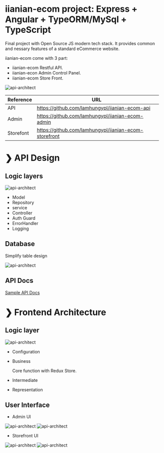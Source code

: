 # iianian-ecom project: Express + Angular + TypeORM/MySql + TypeScript

Final project with Open Source JS modern tech stack. It provides common and nessary features of a standard eCommerce website.

iianian-ecom come with 3 part:

- iianian-ecom Restful API.
- iianian-econ Admin Control Panel.
- iianian-ecom Store Front.

<img  src='./images/reports/ArchitectureOverview.png' style="max-width:800px" alt='api-architect'/>

| Reference | URL                                                   |
| --------- | ----------------------------------------------------- |
| API       | https://github.com/lamhungypl/iianian-ecom-api        |
| Admin     | https://github.com/lamhungypl/iianian-ecom-admin      |
| Storefont | https://github.com/lamhungypl/iianian-ecom-storefront |

# ❯ API Design

## Logic layers

<img  src='./images/reports/api/API-Architecture.png' style="max-width:800px" alt='api-architect'/>

- Model
- Repository
- service
- Controller
- Auth Guard
- ErrorHandler
- Logging

## Database

Simplify table design

<img src='./images/reports/api/iianian-ecom-erd.png' style="max-width:800px" alt='api-architect'/>

## API Docs

[Sample API Docs](https://lamhungypl.github.io/iianian-ecom/public/apidoc/index.html)

# ❯ Frontend Architecture

## Logic layer

<img  src='./images/reports/frontend/angular-architecture.jpg' style="max-width:800px" alt='api-architect'/>

- Configuration
- Business

  Core function with Redux Store.

- Intermediate
- Representation

## User Interface

- Admin UI

<img  src='./images/reports/frontend/Admin-site-map.png' style="max-width:800px" alt='api-architect'/>

<img  src='./images/reports/frontend/admin-dashboard.png' style="max-width:800px" alt='api-architect'/>

- Storefront UI

<img  src='./images/reports/frontend/store-site-map.png' style="max-width:800px" alt='api-architect'/>

<img  src='./images/reports/frontend/store-homepage.png' style="max-width:800px" alt='api-architect'/>
